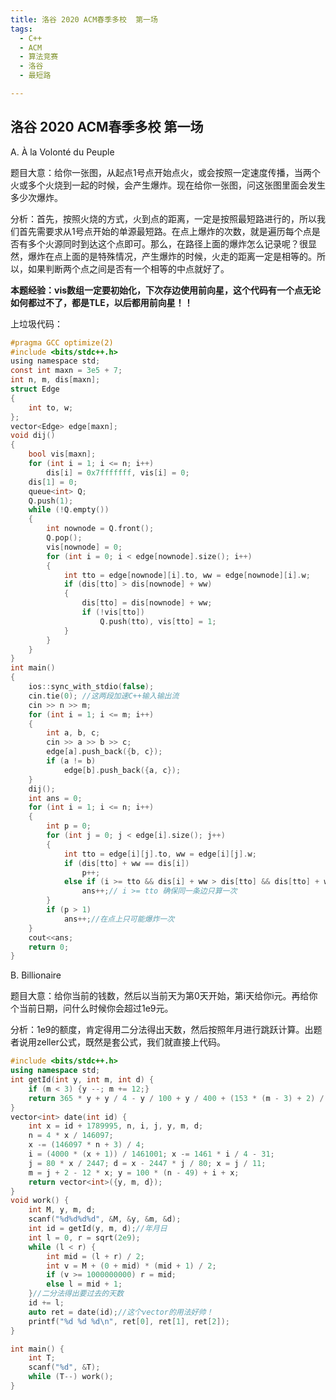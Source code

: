 ```yaml
---
title: 洛谷 2020 ACM春季多校	第一场
tags:
  - C++
  - ACM
  - 算法竞赛
  - 洛谷
  - 最短路

---
```


## 洛谷 2020 ACM春季多校	第一场

A.	À la Volonté du Peuple

​	题目大意：给你一张图，从起点1号点开始点火，或会按照一定速度传播，当两个火或多个火烧到一起的时候，会产生爆炸。现在给你一张图，问这张图里面会发生多少次爆炸。

​	分析：首先，按照火烧的方式，火到点的距离，一定是按照最短路进行的，所以我们首先需要求从1号点开始的单源最短路。在点上爆炸的次数，就是遍历每个点是否有多个火源同时到达这个点即可。那么，在路径上面的爆炸怎么记录呢？很显然，爆炸在点上面的是特殊情况，产生爆炸的时候，火走的距离一定是相等的。所以，如果判断两个点之间是否有一个相等的中点就好了。

​		**本题经验：vis数组一定要初始化，下次存边使用前向星，这个代码有一个点无论如何都过不了，都是TLE，以后都用前向星！！**

上垃圾代码：

```c
#pragma GCC optimize(2)
#include <bits/stdc++.h>
using namespace std;
const int maxn = 3e5 + 7;
int n, m, dis[maxn];
struct Edge
{
    int to, w;
};
vector<Edge> edge[maxn];
void dij()
{
    bool vis[maxn];
    for (int i = 1; i <= n; i++)
        dis[i] = 0x7fffffff, vis[i] = 0;
    dis[1] = 0;
    queue<int> Q;
    Q.push(1);
    while (!Q.empty())
    {
        int nownode = Q.front();
        Q.pop();
        vis[nownode] = 0;
        for (int i = 0; i < edge[nownode].size(); i++)
        {
            int tto = edge[nownode][i].to, ww = edge[nownode][i].w;
            if (dis[tto] > dis[nownode] + ww)
            {
                dis[tto] = dis[nownode] + ww;
                if (!vis[tto])
                    Q.push(tto), vis[tto] = 1;
            }
        }
    }
}
int main()
{
    ios::sync_with_stdio(false);
    cin.tie(0); //这两段加速C++输入输出流
    cin >> n >> m;
    for (int i = 1; i <= m; i++)
    {
        int a, b, c;
        cin >> a >> b >> c;
        edge[a].push_back({b, c});
        if (a != b)
            edge[b].push_back({a, c});
    }
    dij();
    int ans = 0;
    for (int i = 1; i <= n; i++)
    {
        int p = 0;
        for (int j = 0; j < edge[i].size(); j++)
        {
            int tto = edge[i][j].to, ww = edge[i][j].w;
            if (dis[tto] + ww == dis[i])
                p++;
            else if (i >= tto && dis[i] + ww > dis[tto] && dis[tto] + ww > dis[i])
                ans++;// i >= tto 确保同一条边只算一次
        }
        if (p > 1)
            ans++;//在点上只可能爆炸一次
    }
    cout<<ans;
    return 0;
}
```

B.	Billionaire

题目大意：给你当前的钱数，然后以当前天为第0天开始，第i天给你i元。再给你个当前日期，问什么时候你会超过1e9元。

分析：1e9的额度，肯定得用二分法得出天数，然后按照年月进行跳跃计算。出题者说用zeller公式，既然是套公式，我们就直接上代码。

```c++
#include <bits/stdc++.h>
using namespace std;
int getId(int y, int m, int d) {
	if (m < 3) {y --; m += 12;}
	return 365 * y + y / 4 - y / 100 + y / 400 + (153 * (m - 3) + 2) / 5 + d - 307;
}
vector<int> date(int id) {
	int x = id + 1789995, n, i, j, y, m, d;
	n = 4 * x / 146097;
	x -= (146097 * n + 3) / 4;
	i = (4000 * (x + 1)) / 1461001; x -= 1461 * i / 4 - 31;
	j = 80 * x / 2447; d = x - 2447 * j / 80; x = j / 11;
	m = j + 2 - 12 * x; y = 100 * (n - 49) + i + x;
	return vector<int>({y, m, d});
}
void work() {
	int M, y, m, d;
	scanf("%d%d%d%d", &M, &y, &m, &d);
	int id = getId(y, m, d);//年月日
	int l = 0, r = sqrt(2e9);
	while (l < r) {
		int mid = (l + r) / 2;
		int v = M + (0 + mid) * (mid + 1) / 2; 
		if (v >= 1000000000) r = mid;
		else l = mid + 1;
	}//二分法得出要过去的天数
	id += l;
	auto ret = date(id);//这个vector的用法好帅！
	printf("%d %d %d\n", ret[0], ret[1], ret[2]);
}

int main() {
	int T;
	scanf("%d", &T);
	while (T--) work();
}
```

